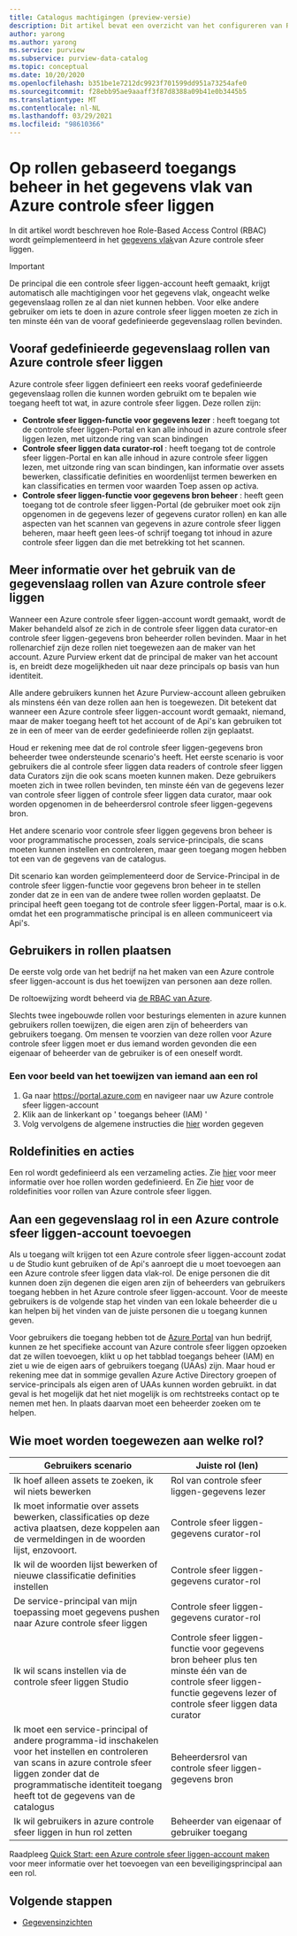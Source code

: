 ```yaml
---
title: Catalogus machtigingen (preview-versie)
description: Dit artikel bevat een overzicht van het configureren van Role-Based Access Control (RBAC) in azure controle sfeer liggen
author: yarong
ms.author: yarong
ms.service: purview
ms.subservice: purview-data-catalog
ms.topic: conceptual
ms.date: 10/20/2020
ms.openlocfilehash: b351be1e7212dc9923f701599dd951a73254afe0
ms.sourcegitcommit: f28ebb95ae9aaaff3f87d8388a09b41e0b3445b5
ms.translationtype: MT
ms.contentlocale: nl-NL
ms.lasthandoff: 03/29/2021
ms.locfileid: "98610366"
---
```

# <a name="role-based-access-control-in-azure-purviews-data-plane"></a>Op rollen gebaseerd toegangs beheer in het gegevens vlak van Azure controle sfeer liggen

In dit artikel wordt beschreven hoe Role-Based Access Control (RBAC) wordt geïmplementeerd in het [gegevens vlak](../azure-resource-manager/management/control-plane-and-data-plane.md#data-plane)van Azure controle sfeer liggen.

> [!IMPORTANT]
> De principal die een controle sfeer liggen-account heeft gemaakt, krijgt automatisch alle machtigingen voor het gegevens vlak, ongeacht welke gegevenslaag rollen ze al dan niet kunnen hebben. Voor elke andere gebruiker om iets te doen in azure controle sfeer liggen moeten ze zich in ten minste één van de vooraf gedefinieerde gegevenslaag rollen bevinden.

## <a name="azure-purviews-pre-defined-data-plane-roles"></a>Vooraf gedefinieerde gegevenslaag rollen van Azure controle sfeer liggen

Azure controle sfeer liggen definieert een reeks vooraf gedefinieerde gegevenslaag rollen die kunnen worden gebruikt om te bepalen wie toegang heeft tot wat, in azure controle sfeer liggen. Deze rollen zijn:

* **Controle sfeer liggen-functie voor gegevens lezer** : heeft toegang tot de controle sfeer liggen-Portal en kan alle inhoud in azure controle sfeer liggen lezen, met uitzonde ring van scan bindingen
* **Controle sfeer liggen data curator-rol** : heeft toegang tot de controle sfeer liggen-Portal en kan alle inhoud in azure controle sfeer liggen lezen, met uitzonde ring van scan bindingen, kan informatie over assets bewerken, classificatie definities en woordenlijst termen bewerken en kan classificaties en termen voor waarden Toep assen op activa.
* **Controle sfeer liggen-functie voor gegevens bron beheer** : heeft geen toegang tot de controle sfeer liggen-Portal (de gebruiker moet ook zijn opgenomen in de gegevens lezer of gegevens curator rollen) en kan alle aspecten van het scannen van gegevens in azure controle sfeer liggen beheren, maar heeft geen lees-of schrijf toegang tot inhoud in azure controle sfeer liggen dan die met betrekking tot het scannen.

## <a name="understanding-how-to-use-azure-purviews-data-plane-roles"></a>Meer informatie over het gebruik van de gegevenslaag rollen van Azure controle sfeer liggen

Wanneer een Azure controle sfeer liggen-account wordt gemaakt, wordt de Maker behandeld alsof ze zich in de controle sfeer liggen data curator-en controle sfeer liggen-gegevens bron beheerder rollen bevinden. Maar in het rollenarchief zijn deze rollen niet toegewezen aan de maker van het account. Azure Purview erkent dat de principal de maker van het account is, en breidt deze mogelijkheden uit naar deze principals op basis van hun identiteit.

Alle andere gebruikers kunnen het Azure Purview-account alleen gebruiken als minstens één van deze rollen aan hen is toegewezen. Dit betekent dat wanneer een Azure controle sfeer liggen-account wordt gemaakt, niemand, maar de maker toegang heeft tot het account of de Api's kan gebruiken tot ze in een of meer van de eerder gedefinieerde rollen zijn geplaatst.

Houd er rekening mee dat de rol controle sfeer liggen-gegevens bron beheerder twee ondersteunde scenario's heeft. Het eerste scenario is voor gebruikers die al controle sfeer liggen data readers of controle sfeer liggen data Curators zijn die ook scans moeten kunnen maken. Deze gebruikers moeten zich in twee rollen bevinden, ten minste één van de gegevens lezer van controle sfeer liggen of controle sfeer liggen data curator, maar ook worden opgenomen in de beheerdersrol controle sfeer liggen-gegevens bron.

Het andere scenario voor controle sfeer liggen gegevens bron beheer is voor programmatische processen, zoals service-principals, die scans moeten kunnen instellen en controleren, maar geen toegang mogen hebben tot een van de gegevens van de catalogus.

Dit scenario kan worden geïmplementeerd door de Service-Principal in de controle sfeer liggen-functie voor gegevens bron beheer in te stellen zonder dat ze in een van de andere twee rollen worden geplaatst. De principal heeft geen toegang tot de controle sfeer liggen-Portal, maar is o.k. omdat het een programmatische principal is en alleen communiceert via Api's.

## <a name="putting-users-into-roles"></a>Gebruikers in rollen plaatsen

De eerste volg orde van het bedrijf na het maken van een Azure controle sfeer liggen-account is dus het toewijzen van personen aan deze rollen.

De roltoewijzing wordt beheerd via [de RBAC van Azure](../role-based-access-control/overview.md).

Slechts twee ingebouwde rollen voor besturings elementen in azure kunnen gebruikers rollen toewijzen, die eigen aren zijn of beheerders van gebruikers toegang. Om mensen te voorzien van deze rollen voor Azure controle sfeer liggen moet er dus iemand worden gevonden die een eigenaar of beheerder van de gebruiker is of een oneself wordt.

### <a name="an-example-of-assigning-someone-to-a-role"></a>Een voor beeld van het toewijzen van iemand aan een rol

1. Ga naar https://portal.azure.com en navigeer naar uw Azure controle sfeer liggen-account
1. Klik aan de linkerkant op ' toegangs beheer (IAM) '
1. Volg vervolgens de algemene instructies die [hier](../role-based-access-control/quickstart-assign-role-user-portal.md#create-a-resource-group) worden gegeven

## <a name="role-definitions-and-actions"></a>Roldefinities en acties

Een rol wordt gedefinieerd als een verzameling acties. Zie [hier](../role-based-access-control/role-definitions.md) voor meer informatie over hoe rollen worden gedefinieerd. En Zie [hier](../role-based-access-control/built-in-roles.md) voor de roldefinities voor rollen van Azure controle sfeer liggen.

## <a name="getting-added-to-a-data-plane-role-in-an-azure-purview-account"></a>Aan een gegevenslaag rol in een Azure controle sfeer liggen-account toevoegen

Als u toegang wilt krijgen tot een Azure controle sfeer liggen-account zodat u de Studio kunt gebruiken of de Api's aanroept die u moet toevoegen aan een Azure controle sfeer liggen data vlak-rol. De enige personen die dit kunnen doen zijn degenen die eigen aren zijn of beheerders van gebruikers toegang hebben in het Azure controle sfeer liggen-account. Voor de meeste gebruikers is de volgende stap het vinden van een lokale beheerder die u kan helpen bij het vinden van de juiste personen die u toegang kunnen geven.

Voor gebruikers die toegang hebben tot de [Azure Portal](https://portal.azure.com) van hun bedrijf, kunnen ze het specifieke account van Azure controle sfeer liggen opzoeken dat ze willen toevoegen, klikt u op het tabblad toegangs beheer (IAM) en ziet u wie de eigen aars of gebruikers toegang (UAAs) zijn. Maar houd er rekening mee dat in sommige gevallen Azure Active Directory groepen of service-principals als eigen aren of UAAs kunnen worden gebruikt. in dat geval is het mogelijk dat het niet mogelijk is om rechtstreeks contact op te nemen met hen. In plaats daarvan moet een beheerder zoeken om te helpen.

## <a name="who-should-be-assigned-to-what-role"></a>Wie moet worden toegewezen aan welke rol?

|Gebruikers scenario|Juiste rol (len)|
|-------------|-----------------|
|Ik hoef alleen assets te zoeken, ik wil niets bewerken|Rol van controle sfeer liggen-gegevens lezer|
|Ik moet informatie over assets bewerken, classificaties op deze activa plaatsen, deze koppelen aan de vermeldingen in de woorden lijst, enzovoort.|Controle sfeer liggen-gegevens curator-rol|
|Ik wil de woorden lijst bewerken of nieuwe classificatie definities instellen|Controle sfeer liggen-gegevens curator-rol|
|De service-principal van mijn toepassing moet gegevens pushen naar Azure controle sfeer liggen|Controle sfeer liggen-gegevens curator-rol|
|Ik wil scans instellen via de controle sfeer liggen Studio|Controle sfeer liggen-functie voor gegevens bron beheer plus ten minste één van de controle sfeer liggen-functie gegevens lezer of controle sfeer liggen data curator|
|Ik moet een service-principal of andere programma-id inschakelen voor het instellen en controleren van scans in azure controle sfeer liggen zonder dat de programmatische identiteit toegang heeft tot de gegevens van de catalogus |Beheerdersrol van controle sfeer liggen-gegevens bron|
|Ik wil gebruikers in azure controle sfeer liggen in hun rol zetten | Beheerder van eigenaar of gebruiker toegang |

Raadpleeg [Quick Start: een Azure controle sfeer liggen-account maken](create-catalog-portal.md) voor meer informatie over het toevoegen van een beveiligingsprincipal aan een rol.

## <a name="next-steps"></a>Volgende stappen

* [Gegevensinzichten](concept-insights.md)
